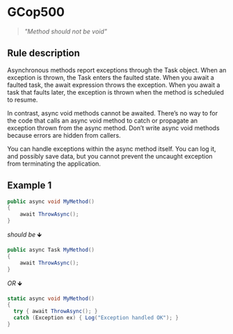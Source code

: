 ﻿# GCop500
> *"Method should not be void"*


## Rule description
Asynchronous methods report exceptions through the Task object. When an exception is thrown, the Task enters the faulted state. When you await a faulted task, the await expression throws the exception. When you await a task that faults later, the exception is thrown when the method is scheduled to resume.

In contrast, async void methods cannot be awaited. There’s no way to for the code that calls an async void method to catch or propagate an exception thrown from the async method. Don’t write async void methods because errors are hidden from callers.

You can handle exceptions within the async method itself. You can log it, and possibly save data, but you cannot prevent the uncaught exception from terminating the application.

## Example 1
```csharp
public async void MyMethod()
{
    await ThrowAsync();
}
```
*should be* 🡻

```csharp
public async Task MyMethod()
{
    await ThrowAsync();
}
```
*OR* 🡻
```csharp
static async void MyMethod()
{
  try { await ThrowAsync(); }
  catch (Exception ex) { Log("Exception handled OK"); }
}
```
